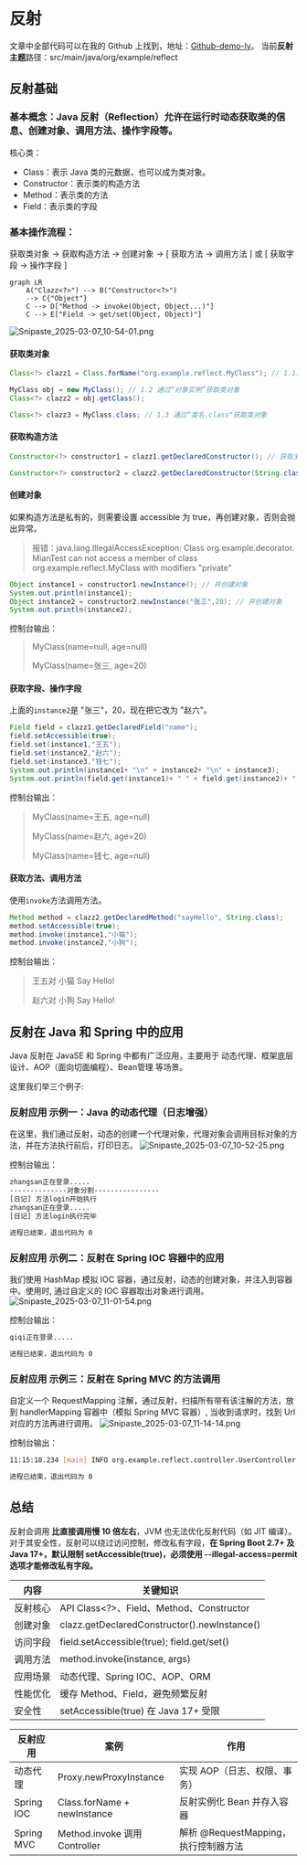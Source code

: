 # 反射
文章中全部代码可以在我的 Github 上找到，地址：[Github-demo-ly](https://github.com/dashboard)。
当前**反射主题**路径：src/main/java/org/example/reflect
## 反射基础

### 基本概念：Java 反射（Reflection）允许在运行时动态获取类的信息、创建对象、调用方法、操作字段等。

核心类：
- Class<T>：表示 Java 类的元数据，也可以成为类对象。
- Constructor<T>：表示类的构造方法
- Method：表示类的方法
- Field：表示类的字段

### 基本操作流程：

获取类对象 -> 获取构造方法 -> 创建对象 -> [ 获取方法 -> 调用方法 ] 或  [ 获取字段 -> 操作字段 ]

```mermaid
graph LR
    A("Clazz<?>") --> B("Constructor<?>") 
    --> C{"Object"}
    C --> D["Method -> invoke(Object, Object...)"]
    C --> E["Field -> get/set(Object, Object)"]
```

![Snipaste_2025-03-07_10-54-01.png](Snipaste_2025-03-07_10-54-01.png)

#### 获取类对象
```java
Class<?> clazz1 = Class.forName("org.example.reflect.MyClass"); // 1.1、通过“全类名”获取类对象

MyClass obj = new MyClass(); // 1.2 通过“对象实例”获取类对象
Class<?> clazz2 = obj.getClass();

Class<?> clazz3 = MyClass.class; // 1.3 通过“类名.class"获取类对象
```

#### 获取构造方法
```java
Constructor<?> constructor1 = clazz1.getDeclaredConstructor(); // 获取无参构造

Constructor<?> constructor2 = clazz2.getDeclaredConstructor(String.class, Integer.class);// 获取有参构造
```

#### 创建对象
如果构造方法是私有的，则需要设置 accessible 为 true，再创建对象，否则会抛出异常。
> 报错：java.lang.IllegalAccessException: Class org.example.decorator.
> MianTest can not access a member of class org.example.reflect.MyClass with modifiers "private"

```java
Object instance1 = constructor1.newInstance(); // 并创建对象
System.out.println(instance1);
Object instance2 = constructor2.newInstance("张三",20); // 并创建对象
System.out.println(instance2);
```
控制台输出：
> MyClass(name=null, age=null) 
> 
> MyClass(name=张三, age=20)

#### 获取字段、操作字段
上面的`instance2`是 "张三"，20，现在把它改为 "赵六"。
```java
Field field = clazz1.getDeclaredField("name");
field.setAccessible(true);
field.set(instance1,"王五");
field.set(instance2,"赵六");
field.set(instance3,"钱七");
System.out.println(instance1+ "\n" + instance2+ "\n" + instance3);
System.out.println(field.get(instance1)+ " " + field.get(instance2)+ " " + field.get(instance3));
```
控制台输出：
> MyClass(name=王五, age=null)
> 
> MyClass(name=赵六, age=20)
> 
> MyClass(name=钱七, age=null)

#### 获取方法、调用方法
使用`invoke`方法调用方法。
```java
Method method = clazz2.getDeclaredMethod("sayHello", String.class);
method.setAccessible(true);
method.invoke(instance1,"小猫");
method.invoke(instance2,"小狗");
```
控制台输出：
> 王五对 小猫 Say Hello!
>
> 赵六对 小狗 Say Hello!

## 反射在 Java 和 Spring 中的应用

Java 反射在 JavaSE 和 Spring 中都有广泛应用，主要用于 动态代理、框架底层设计、AOP（面向切面编程）、Bean管理 等场景。

这里我们举三个例子:
### 反射应用 示例一：Java 的动态代理（日志增强）
在这里，我们通过反射，动态的创建一个代理对象，代理对象会调用目标对象的方法，并在方法执行前后，打印日志。
   ![Snipaste_2025-03-07_10-52-25.png](Snipaste_2025-03-07_10-52-25.png)

   控制台输出：
   ```bash
   zhangsan正在登录.....
   --------------对象分割----------------
   [日记] 方法login开始执行
   zhangsan正在登录.....
   [日记] 方法login执行完毕
   
   进程已结束，退出代码为 0
   ```
### 反射应用 示例二：反射在 Spring IOC 容器中的应用
我们使用 HashMap 模拟 IOC 容器，通过反射，动态的创建对象，并注入到容器中。使用时, 通过自定义的 IOC 容器取出对象进行调用。
![Snipaste_2025-03-07_11-01-54.png](Snipaste_2025-03-07_11-01-54.png)

   控制台输出：
   ```bash
   qiqi正在登录.....

   进程已结束，退出代码为 0
   ```
### 反射应用 示例三：反射在 Spring MVC 的方法调用
自定义一个 RequestMapping 注解，通过反射，扫描所有带有该注解的方法，放到 handlerMapping 容器中（模拟 Spring MVC 容器）, 当收到请求时，找到 Url 对应的方法再进行调用。
![Snipaste_2025-03-07_11-14-14.png](Snipaste_2025-03-07_11-14-14.png)
   
   控制台输出：
   ```bash
   11:15:18.234 [main] INFO org.example.reflect.controller.UserController - 用户滚动呆鹅登录成功
   
   进程已结束，退出代码为 0
   ```


## 总结
反射会调用 **比直接调用慢 10 倍左右**，JVM 也无法优化反射代码（如 JIT 编译）。
对于其安全性，反射可以绕过访问控制，修改私有字段，**在 Spring Boot 2.7+ 及 Java 17+，默认限制 setAccessible(true)，必须使用 --illegal-access=permit 选项才能修改私有字段。**

内容|	关键知识
-|-
反射核心| API	Class<?>、Field、Method、Constructor
创建对象|	clazz.getDeclaredConstructor().newInstance()
访问字段|	field.setAccessible(true); field.get/set()
调用方法|	method.invoke(instance, args)
应用场景|	动态代理、Spring IOC、AOP、ORM
性能优化|	缓存 Method、Field，避免频繁反射
安全性|	setAccessible(true) 在 Java 17+ 受限

反射应用| 	案例                          |	作用
-|------------------------------|-
动态代理| 	Proxy.newProxyInstance      |	实现 AOP（日志、权限、事务）
Spring IOC| 	Class.forName + newInstance | 	反射实例化 Bean 并存入容器            
Spring MVC| 	Method.invoke 调用 Controller |	解析 @RequestMapping，执行控制器方法
